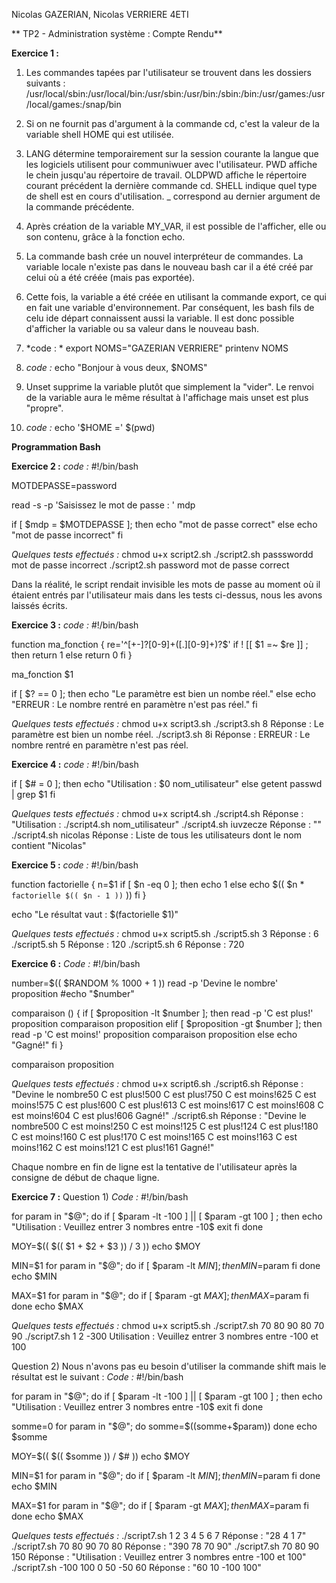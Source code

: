Nicolas GAZERIAN, Nicolas VERRIERE
4ETI

** TP2 - Administration système : Compte Rendu**

**Exercice 1 :**

1) Les commandes tapées par l'utilisateur se trouvent dans les dossiers suivants : /usr/local/sbin:/usr/local/bin:/usr/sbin:/usr/bin:/sbin:/bin:/usr/games:/usr/local/games:/snap/bin

2) Si on ne fournit pas d'argument à la commande cd, c'est la valeur de la variable shell HOME qui est utilisée.

3) LANG détermine temporairement sur la session courante la langue que les logiciels utilisent pour communiwuer avec l'utilisateur.
PWD affiche le chein jusqu'au répertoire de travail.
OLDPWD affiche le répertoire courant précédent la dernière commande cd.
SHELL indique quel type de shell est en cours d'utilisation.
_ correspond au dernier argument de la commande précédente.

4) Après création de la variable MY_VAR, il est possible de l'afficher, elle ou son contenu, grâce à la fonction echo.

5) La commande bash crée un nouvel interpréteur de commandes. La variable locale n'existe pas dans le nouveau bash car il a été créé
par celui où a été créée (mais pas exportée). 

6) Cette fois, la variable a été créée en utilisant la commande export, ce qui en fait une variable d'environnement. Par conséquent,
les bash fils de celu ide départ connaissent aussi la variable. Il est donc possible d'afficher la variable ou sa valeur dans le 
nouveau bash.

7) *code : *
export NOMS="GAZERIAN VERRIERE"
printenv NOMS

8) *code :*
echo "Bonjour à vous deux, $NOMS"

9) Unset supprime la variable plutôt que simplement la "vider". Le renvoi de la variable aura le même résultat à l'affichage mais
unset est plus "propre".

10) *code :*
echo '$HOME =' $(pwd)



**Programmation Bash**


**Exercice 2 :**
*code :*
#!/bin/bash

MOTDEPASSE=password

read -s -p 'Saisissez le mot de passe : ' mdp

if [ $mdp =  $MOTDEPASSE ]; then
	echo "mot de passe correct"
else
	echo "mot de passe incorrect"
fi

*Quelques tests effectués :*
chmod u+x script2.sh
./script2.sh passswordd
mot de passe incorrect
./script2.sh password
mot de passe correct


Dans la réalité, le script rendait invisible les mots de passe au moment où il étaient entrés par l'utilisateur mais dans les tests
ci-dessus, nous les avons laissés écrits.


**Exercice 3 :**
*code :*
#!/bin/bash

function ma_fonction {
        re='^[+-]?[0-9]+([.][0-9]+)?$'
        if ! [[ $1 =~ $re ]] ; then
                return 1
        else
                return 0
        fi
}

ma_fonction $1

if [ $? == 0 ]; then
        echo "Le paramètre est bien un nombe réel."
else 
        echo "ERREUR : Le nombre rentré en paramètre n'est pas réel."
fi

*Quelques tests effectués :*
chmod u+x script3.sh
./script3.sh 8
  Réponse : Le paramètre est bien un nombe réel.
./script3.sh 8i
  Réponse : ERREUR : Le nombre rentré en paramètre n'est pas réel.


**Exercice 4 :**
*code :*
#!/bin/bash

if [ $# = 0 ]; then
	echo "Utilisation : $0  nom_utilisateur"
else
	 getent passwd | grep $1
fi

*Quelques tests effectués :*
chmod u+x script4.sh
./script4.sh 
  Réponse : "Utilisation : ./script4.sh nom_utilisateur"
./script4.sh iuvzecze 
  Réponse : ""
./script4.sh nicolas
 Réponse : Liste de tous les utilisateurs dont le nom contient "Nicolas"



**Exercice 5 :**
*code :*
#!/bin/bash

function factorielle {
        n=$1
        if [ $n -eq 0 ]; then
                echo 1
        else
                echo $(( $n * `factorielle $(( $n - 1 ))` ))
        fi
}

echo "Le résultat vaut : $(factorielle $1)"

*Quelques tests effectués :*
chmod u+x script5.sh
./script5.sh 3
  Réponse : 6
./script5.sh 5
  Réponse : 120
./script5.sh 6
  Réponse : 720


**Exercice 6 :**
*Code :*
#!/bin/bash

number=$(( $RANDOM % 1000 + 1 ))
read -p 'Devine le nombre' proposition
#echo "$number"


comparaison () {
	if [ $proposition -lt $number ]; then
		read -p 'C est plus!' proposition
		comparaison proposition
	elif [ $proposition -gt $number ]; then
                read -p 'C est moins!' proposition
		comparaison proposition
	else
		echo "Gagné!"
	fi
}

comparaison proposition

*Quelques tests effectués :*
chmod u+x script6.sh
./script6.sh 
Réponse : "Devine le nombre50
C est plus!500
C est plus!750
C est moins!625
C est moins!575
C est plus!600
C est plus!613
C est moins!617
C est moins!608
C est moins!604
C est plus!606
Gagné!"
./script6.sh 
Réponse : "Devine le nombre500
C est moins!250
C est moins!125
C est plus!124
C est plus!180
C est moins!160
C est plus!170
C est moins!165
C est moins!163
C est moins!162
C est moins!121
C est plus!161
Gagné!"

Chaque nombre en fin de ligne est la tentative de l'utilisateur après la consigne de début de chaque ligne.


**Exercice 7 :**
Question 1)
*Code :*
#!/bin/bash

for param in "$@"; do
        if [ $param -lt -100 ] || [ $param -gt 100 ] ; then
                echo "Utilisation : Veuillez entrer 3 nombres entre -10$
                exit 
        fi
done

MOY=$((  $(( $1 + $2 + $3 )) / 3 ))
echo $MOY 

MIN=$1
for param in "$@"; do 
        if [ $param -lt $MIN ] ; then
                MIN=$param
        fi
done
echo $MIN

MAX=$1 
for param in "$@"; do
        if [ $param -gt $MAX ] ; then
                MAX=$param
        fi
done
echo $MAX


*Quelques tests effectués :*
chmod u+x script5.sh
./script7.sh 70 80 90
80
70
90
./script7.sh 1 2 -300
Utilisation : Veuillez entrer 3 nombres entre -100 et 100



Question 2)
Nous n'avons pas eu besoin d'utiliser la commande shift mais le résultat est le suivant :
*Code :*
#!/bin/bash

for param in "$@"; do
        if [ $param -lt -100 ] || [ $param -gt 100 ] ; then
                echo "Utilisation : Veuillez entrer 3 nombres entre -10$
                exit
        fi
done

somme=0
for param in "$@"; do
        somme=$((somme+$param))
done
echo $somme

MOY=$((  $(( $somme )) / $# ))
echo $MOY

MIN=$1
for param in "$@"; do 
        if [ $param -lt $MIN ] ; then
                MIN=$param
        fi
done
echo $MIN

MAX=$1 
for param in "$@"; do
        if [ $param -gt $MAX ] ; then
                MAX=$param
        fi
done
echo $MAX

*Quelques tests effectués :*
./script7.sh 1 2 3 4 5 6 7
  Réponse : "28
4
1
7"
./script7.sh 70 80 90 70 80
  Réponse : "390
78
70
90"
./script7.sh 70 80 90 150
  Réponse : "Utilisation : Veuillez entrer 3 nombres entre -100 et 100"
./script7.sh -100 100 0 50 -50 60
  Réponse : "60
10
-100
100"
